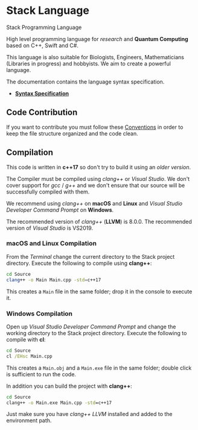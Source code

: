 
# Stack Language

Stack Programming Language

High level programming language for *research* and
**Quantum Computing** based on C++, Swift and C#.

This language is also suitable for Biologists,
Engineers, Mathematicians (Libraries in progress)
and hobbyists. We aim to create a powerful language.

The documentation contains the language syntax specification.

- [**Syntax Specification**](Documentation/Syntax/)

## Code Contribution

If you want to contribute you must follow these 
[Conventions](../Conventions/ReadMe.md) in order to keep the
file structure organized and the code clean.

## Compilation

This code is written in **c++17** so don't try to build
it using an *older version*.

The Compiler must be compiled using *clang++* or *Visual Studio*.
We don't cover support for *gcc* / *g++* and we don't ensure
that our source will be successfully compiled with them.

We recommend using *clang++* on **macOS** and **Linux**
and *Visual Studio Developer Command Prompt* on **Windows**.

The recommended version of *clang++* (**LLVM**) is 8.0.0.
The recommended version of *Visual Studio* is VS2019.

### macOS and Linux Compilation

From the *Terminal* change the current directory to
the Stack project directory.
Execute the following to compile using **clang++**:

``` bash
cd Source
clang++ -o Main Main.cpp -std=c++17
```

This creates a `Main` file in the same folder;
drop it in the console to execute it.

### Windows Compilation

Open up *Visual Studio Developer Command Prompt* and change
the working directory to the Stack project directory.
Execute the following to compile with **cl**:

``` bat
cd Source
cl /EHsc Main.cpp
```

This creates a `Main.obj` and a `Main.exe` file in the
same folder; double click is sufficient to run the code.

In addition you can build the project with **clang++**:

``` bat
cd Source
clang++ -o Main.exe Main.cpp -std=c++17
```

Just make sure you have *clang++ LLVM* installed and
added to the environment path.
